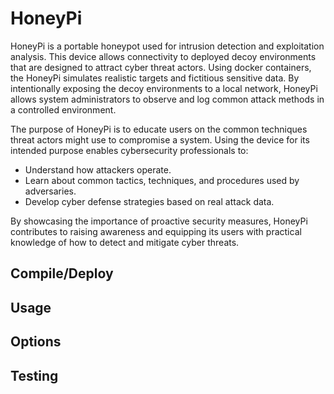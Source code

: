 # HoneyPi

HoneyPi is a portable honeypot used for intrusion detection and exploitation analysis.  This device allows connectivity to deployed decoy environments that
are designed to attract cyber threat actors.  Using docker containers, the HoneyPi simulates realistic targets and fictitious sensitive data.  By intentionally
exposing the decoy environments to a local network, HoneyPi allows system administrators to observe and log common attack methods in a controlled environment.

The purpose of HoneyPi is to educate users on the common techniques threat actors might use to compromise a system.  Using the device for its intended
purpose enables cybersecurity professionals to:

  - Understand how attackers operate.
  - Learn about common tactics, techniques, and procedures used by adversaries.
  - Develop cyber defense strategies based on real attack data.

By showcasing the importance of proactive security measures, HoneyPi contributes to raising awareness and equipping
its users with practical knowledge of how to detect and mitigate cyber threats. 

## Compile/Deploy

## Usage

## Options

## Testing

